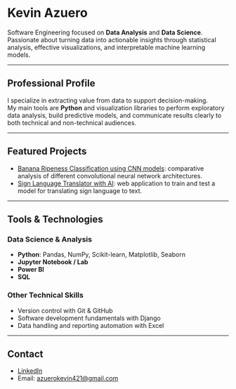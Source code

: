 # Kevin Azuero

Software Engineering focused on **Data Analysis** and **Data Science**.  
Passionate about turning data into actionable insights through statistical analysis, effective visualizations, and interpretable machine learning models.

---

## Professional Profile

I specialize in extracting value from data to support decision-making.  
My main tools are **Python** and visualization libraries to perform exploratory data analysis, build predictive models, and communicate results clearly to both technical and non-technical audiences.

---

## Featured Projects

- [Banana Ripeness Classification using CNN models](https://github.com/kevinazuero/banana-classificator-CNN-Models.git): comparative analysis of different convolutional neural network architectures.
- [Sign Language Translator with AI](https://github.com/kevinazuero/Proyect-sign-language-translator.git): web application to train and test a model for translating sign language to text.

---

## Tools & Technologies

### Data Science & Analysis
- **Python**: Pandas, NumPy, Scikit-learn, Matplotlib, Seaborn  
- **Jupyter Notebook / Lab**  
- **Power BI**  
- **SQL**  

### Other Technical Skills
- Version control with Git & GitHub  
- Software development fundamentals with Django  
- Data handling and reporting automation with Excel  

---

## Contact

- [LinkedIn](https://www.linkedin.com/in/kevin-azuero)  
- Email: azuerokevin421@gmail.com
